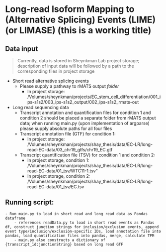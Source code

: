 # Long-read Isoform Mapping to (Alternative Splicing) Events (LIME) (or LIMASE) (this is a working title)

## Data input
> Currently, data is stored in Sheynkman Lab project storage; description of input data will be followed by a path to the corresponding files in project storage

- Short read alternative splicing events 
    - Please supply a pathway to rMATS output *folder* 
        - In project storage: /Volumes/sheynkman/projects/EC_stem_cell_differentiation/001_ips-s1s2/003_ips-s1s2_output/002_ips-s1s2_rmats-out  
- Long read sequencing data
    - Transcript annotation and quantification files for condition 1 and condition 2 should be placed a separate folder from rMATS output data; when running main.py (upon implementation of argparse) please supply absolute paths for all four files
    - Transcript annotation file (GTF) for condition 1:
        - In project storage: /Volumes/sheynkman/projects/shay_thesis/data/EC-LR/long-read-EC-data/03_chr19_gtfs/chr19_EC.gtf
    - Transcript quantification file (TSV) for condition 1 and condition 2:
        - In project storage, condition 1: /Volumes/sheynkman/projects/shay_thesis/data/EC-LR/long-read-EC-data/01_tsv/WTC11-1.tsv"
        - In project storage, condition 2: /Volumes/sheynkman/projects/shay_thesis/data/EC-LR/long-read-EC-data/01_tsv/EC.tsv

## Running script:
    - Run main.py to load in short read and long read data as Pandas dataframe
        - references readData.py to load in short read events as Pandas df, construct junction strings for inclusion/exclusion events, append event type/inclusion/exclusion-specific IDs, load annotation file into pandas, load quantification files into pandas, merge, calculate TPM
        - main.py also constructs a dictionary of {transcript_id:junctionString} based on long read GTF